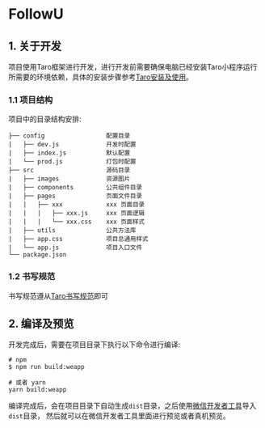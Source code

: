# FollowU

## 1. 关于开发
项目使用Taro框架进行开发，进行开发前需要确保电脑已经安装Taro小程序运行所需要的环境依赖，具体的安装步骤参考[Taro安装及使用](https://nervjs.github.io/taro/docs/GETTING-STARTED.html)。

### 1.1 项目结构
项目中的目录结构安排:
```
├── config                 配置目录
|   ├── dev.js             开发时配置
|   ├── index.js           默认配置
|   └── prod.js            打包时配置
├── src                    源码目录
|   ├── images             资源图片
|   ├── components         公共组件目录
|   ├── pages              页面文件目录
|   |   ├── xxx            xxx 页面目录
|   |   |   ├── xxx.js     xxx 页面逻辑
|   |   |   └── xxx.css    xxx 页面样式
|   ├── utils              公共方法库
|   ├── app.css            项目总通用样式
|   └── app.js             项目入口文件
└── package.json
```

### 1.2 书写规范
书写规范遵从[Taro书写规范](https://nervjs.github.io/taro/docs/spec-for-taro.html)即可

## 2. 编译及预览
开发完成后，需要在项目目录下执行以下命令进行编译:
```
# npm
$ npm run build:weapp

# 或者 yarn
yarn build:weapp
```

编译完成后，会在项目目录下自动生成`dist`目录，之后使用[微信开发者工具](https://developers.weixin.qq.com/miniprogram/dev/devtools/download.html)导入`dist`目录， 然后就可以在微信开发者工具里面进行预览或者真机预览。
